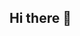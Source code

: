 ## Hi there 👋

<!--
**ale021rs/ale021rs** is a ✨ _special_ ✨ repository because its `README.md` (this file) appears on your GitHub profile.

Here are some ideas to get you started:

- 🔭 I’m currently working on ...
- 🌱 I’m currently learning ...
- 👯 I’m looking to collaborate on ...
- 🤔 I’m looking for help with ...
- 💬 Ask me about ...
- 📫 How to reach me: ...
- 😄 Pronouns: ...
- ⚡ Fun fact: ...
TIMES QUE O BRUXO PASSOU NA SUA CARREIRA
-  BRUXO NO BARCELONA
-https://youtu.be/qaSMnuXla_4?si=bm7hGEclA1bbsF28
-  BRUXO NO FALMENGO
https://youtu.be/juzMWI0hpag?si=9cNgqhqnGKxHqBwQ
-  BRUXO NO PSG
https://youtu.be/fU7OcLG3mDs?si=gQ2Z4kQcdEV41o0H
-  BRUXO NO GREMIO
https://youtu.be/srmUvFjUCUY?si=FTDgw41GAlHSER3c
